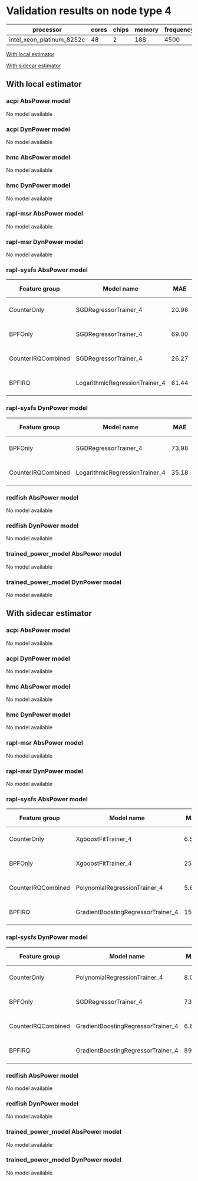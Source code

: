 # Validation results on node type 4

| processor | cores | chips | memory | frequency |
| --- | --- | --- | --- | --- |
| intel_xeon_platinum_8252c | 48 | 2 | 188 | 4500 |

[With local estimator](#with-local-estimator)

[With sidecar estimator](#with-sidecar-estimator)

## With local estimator

### acpi AbsPower model

No model available

### acpi DynPower model

No model available

### hmc AbsPower model

No model available

### hmc DynPower model

No model available

### rapl-msr AbsPower model

No model available

### rapl-msr DynPower model

No model available

### rapl-sysfs AbsPower model

| Feature group | Model name | MAE | MAPE (%) | URL |
| --- | --- | --- | --- | --- |
| CounterOnly | SGDRegressorTrainer_4 | 20.96 | 4.4 | https://raw.githubusercontent.com/sustainable-computing-io/kepler-model-db/main/models/v0.7/ec2-0.7.11/rapl-sysfs/AbsPower/CounterOnly/SGDRegressorTrainer_4.json |
| BPFOnly | SGDRegressorTrainer_4 | 69.00 | 10.7 | https://raw.githubusercontent.com/sustainable-computing-io/kepler-model-db/main/models/v0.7/ec2-0.7.11/rapl-sysfs/AbsPower/BPFOnly/SGDRegressorTrainer_4.json |
| CounterIRQCombined | SGDRegressorTrainer_4 | 26.27 | 6.2 | https://raw.githubusercontent.com/sustainable-computing-io/kepler-model-db/main/models/v0.7/ec2-0.7.11/rapl-sysfs/AbsPower/CounterIRQCombined/SGDRegressorTrainer_4.json |
| BPFIRQ | LogarithmicRegressionTrainer_4 | 61.44 | 10.1 | https://raw.githubusercontent.com/sustainable-computing-io/kepler-model-db/main/models/v0.7/ec2-0.7.11/rapl-sysfs/AbsPower/BPFIRQ/LogarithmicRegressionTrainer_4.json |
### rapl-sysfs DynPower model

| Feature group | Model name | MAE | MAPE (%) | URL |
| --- | --- | --- | --- | --- |
| BPFOnly | SGDRegressorTrainer_4 | 73.98 | 12.8 | https://raw.githubusercontent.com/sustainable-computing-io/kepler-model-db/main/models/v0.7/ec2-0.7.11/rapl-sysfs/DynPower/BPFOnly/SGDRegressorTrainer_4.json |
| CounterIRQCombined | LogarithmicRegressionTrainer_4 | 35.18 | 13.9 | https://raw.githubusercontent.com/sustainable-computing-io/kepler-model-db/main/models/v0.7/ec2-0.7.11/rapl-sysfs/DynPower/CounterIRQCombined/LogarithmicRegressionTrainer_4.json |
### redfish AbsPower model

No model available

### redfish DynPower model

No model available

### trained_power_model AbsPower model

No model available

### trained_power_model DynPower model

No model available

## With sidecar estimator

### acpi AbsPower model

No model available

### acpi DynPower model

No model available

### hmc AbsPower model

No model available

### hmc DynPower model

No model available

### rapl-msr AbsPower model

No model available

### rapl-msr DynPower model

No model available

### rapl-sysfs AbsPower model

| Feature group | Model name | MAE | MAPE (%) | URL |
| --- | --- | --- | --- | --- |
| CounterOnly | XgboostFitTrainer_4 | 6.56 | 1.8 | https://raw.githubusercontent.com/sustainable-computing-io/kepler-model-db/main/models/v0.7/ec2-0.7.11/rapl-sysfs/AbsPower/CounterOnly/XgboostFitTrainer_4.zip |
| BPFOnly | XgboostFitTrainer_4 | 25.51 | 6.2 | https://raw.githubusercontent.com/sustainable-computing-io/kepler-model-db/main/models/v0.7/ec2-0.7.11/rapl-sysfs/AbsPower/BPFOnly/XgboostFitTrainer_4.zip |
| CounterIRQCombined | PolynomialRegressionTrainer_4 | 5.66 | 0.9 | https://raw.githubusercontent.com/sustainable-computing-io/kepler-model-db/main/models/v0.7/ec2-0.7.11/rapl-sysfs/AbsPower/CounterIRQCombined/PolynomialRegressionTrainer_4.zip |
| BPFIRQ | GradientBoostingRegressorTrainer_4 | 15.29 | 17.2 | https://raw.githubusercontent.com/sustainable-computing-io/kepler-model-db/main/models/v0.7/ec2-0.7.11/rapl-sysfs/AbsPower/BPFIRQ/GradientBoostingRegressorTrainer_4.zip |
### rapl-sysfs DynPower model

| Feature group | Model name | MAE | MAPE (%) | URL |
| --- | --- | --- | --- | --- |
| CounterOnly | PolynomialRegressionTrainer_4 | 8.01 | 10.4 | https://raw.githubusercontent.com/sustainable-computing-io/kepler-model-db/main/models/v0.7/ec2-0.7.11/rapl-sysfs/DynPower/CounterOnly/PolynomialRegressionTrainer_4.zip |
| BPFOnly | SGDRegressorTrainer_4 | 73.98 | 12.8 | https://raw.githubusercontent.com/sustainable-computing-io/kepler-model-db/main/models/v0.7/ec2-0.7.11/rapl-sysfs/DynPower/BPFOnly/SGDRegressorTrainer_4.zip |
| CounterIRQCombined | GradientBoostingRegressorTrainer_4 | 6.61 | 16.9 | https://raw.githubusercontent.com/sustainable-computing-io/kepler-model-db/main/models/v0.7/ec2-0.7.11/rapl-sysfs/DynPower/CounterIRQCombined/GradientBoostingRegressorTrainer_4.zip |
| BPFIRQ | GradientBoostingRegressorTrainer_4 | 89.29 | 9.8 | https://raw.githubusercontent.com/sustainable-computing-io/kepler-model-db/main/models/v0.7/ec2-0.7.11/rapl-sysfs/DynPower/BPFIRQ/GradientBoostingRegressorTrainer_4.zip |
### redfish AbsPower model

No model available

### redfish DynPower model

No model available

### trained_power_model AbsPower model

No model available

### trained_power_model DynPower model

No model available


